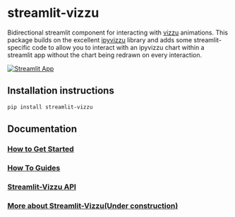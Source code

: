 # streamlit-vizzu

Bidirectional streamlit component for interacting with [vizzu](https://vizzuhq.com/)
animations. This package builds on the excellent
[ipyvizzu](https://github.com/vizzuhq/ipyvizzu) library and adds some streamlit-specific
code to allow you to interact with an ipyvizzu chart within a streamlit app without
the chart being redrawn on every interaction.

[![Streamlit App](https://static.streamlit.io/badges/streamlit_badge_black_white.svg)](https://intro-to-vizzu-in.streamlit.app/)

## Installation instructions

```sh
pip install streamlit-vizzu
```

## Documentation

### [How to Get Started](docs/TUTORIAL.md)

### [How To Guides](docs/HOW_TO.md)

### [Streamlit-Vizzu API](docs/REFERENCE.md)

### [More about Streamlit-Vizzu(Under construction)](docs/EXPLANATION.md)
